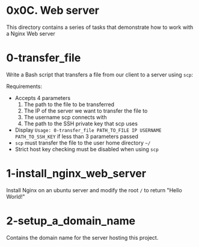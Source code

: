 # 0x0C. Web server
This directory contains a series of tasks that demonstrate how to work with a Nginx Web server

# 0-transfer_file
Write a Bash script that transfers a file from our client to a server using `scp`:

Requirements:
- Accepts 4 parameters
  1. The path to the file to be transferred
  2. The IP of the server we want to transfer the file to
  3. The username scp connects with
  4. The path to the SSH private key that scp uses
- Display `Usage: 0-transfer_file PATH_TO_FILE IP USERNAME PATH_TO_SSH_KEY` if less than 3 parameters passed
- `scp` must transfer the file to the user home directory `~/`
- Strict host key checking must be disabled when using `scp`

# 1-install_nginx_web_server
Install Nginx on an ubuntu server and modify the root `/` to return "Hello World!"

# 2-setup_a_domain_name
Contains the domain name for the server hosting this project.
